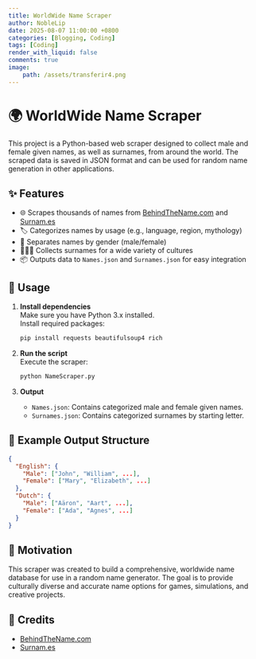 ```yaml
---
title: WorldWide Name Scraper
author: NobleLip
date: 2025-08-07 11:00:00 +0800
categories: [Blogging, Coding]
tags: [Coding]
render_with_liquid: false
comments: true
image:
    path: /assets/transferir4.png
---
```


# 🌍 WorldWide Name Scraper

This project is a Python-based web scraper designed to collect male and female given names, as well as surnames, from around the world. The scraped data is saved in JSON format and can be used for random name generation in other applications.

## ✨ Features

- 🌐 Scrapes thousands of names from [BehindTheName.com](https://www.behindthename.com/names/) and [Surnam.es](https://surnam.es/)
- 🏷️ Categorizes names by usage (e.g., language, region, mythology)
- 🚻 Separates names by gender (male/female)
- 🧑‍🤝‍🧑 Collects surnames for a wide variety of cultures
- 📦 Outputs data to `Names.json` and `Surnames.json` for easy integration

## 🚀 Usage

1. **Install dependencies**  
   Make sure you have Python 3.x installed.  
   Install required packages:
   ```sh
   pip install requests beautifulsoup4 rich
   ```

2. **Run the script**  
   Execute the scraper:
   ```sh
   python NameScraper.py
   ```

3. **Output**  
   - `Names.json`: Contains categorized male and female given names.
   - `Surnames.json`: Contains categorized surnames by starting letter.

## 📄 Example Output Structure

```json
{
  "English": {
    "Male": ["John", "William", ...],
    "Female": ["Mary", "Elizabeth", ...]
  },
  "Dutch": {
    "Male": ["Aäron", "Aart", ...],
    "Female": ["Ada", "Agnes", ...]
  }
}
```

## 🎯 Motivation

This scraper was created to build a comprehensive, worldwide name database for use in a random name generator. The goal is to provide culturally diverse and accurate name options for games, simulations, and creative projects.


## 🙏 Credits

- [BehindTheName.com](https://www.behindthename.com/)
- [Surnam.es](https://surnam.es/)
